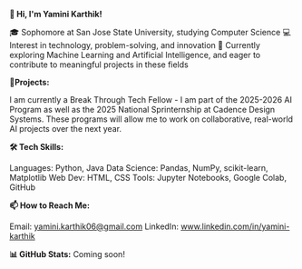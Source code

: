 **👋 Hi, I'm Yamini Karthik!**

🎓 Sophomore at San Jose State University, studying Computer Science
💻 Interest in technology, problem-solving, and innovation
🔭 Currently exploring Machine Learning and Artificial Intelligence, and eager to contribute to meaningful projects in these fields

🎯**Projects:** 

I am currently a Break Through Tech Fellow - I am part of the 2025-2026 AI Program as well as the 2025 National Sprinternship at Cadence Design Systems. 
These programs will allow me to work on collaborative, real-world AI projects over the next year.

**🛠 Tech Skills:**

Languages: Python, Java
Data Science: Pandas, NumPy, scikit-learn, Matplotlib
Web Dev: HTML, CSS
Tools: Jupyter Notebooks, Google Colab, GitHub

**📫 How to Reach Me:**

Email: yamini.karthik06@gmail.com
LinkedIn: www.linkedin.com/in/yamini-karthik

**📊 GitHub Stats:** Coming soon!
